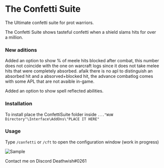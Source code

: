 # The Confetti Suite

The Ultimate confetti suite for prot warriors.

The Confetti Suite shows tasteful confetti when a shield slams hits for over a million.

### New aditions

Added an option to show % of meele hits blocked after combat, this number does not coincide with the one on warcraft logs since it does not take melee hits that were completely absorbed. afaik there is no apl to distinguish an absorbed hit and a absorved+blocked hit, the advance combatlog comes with some APL that are not avaible in-game. 

Added an option to show spell reflected abilities.

### Installation

To install place the ConfettiSuite folder inside 
`..."WoW Directory"\Interface\AddOns\"PLACE IT HERE"`

### Usage

Type `/confetti` or `/cft` to open the configuration window (work in progress)

![Sample](http://i.imgur.com/qZIiyOm.jpg)
<!-- http://imgur.com/a/MUtRs -->
Contact me on Discord Deathwish#0261
